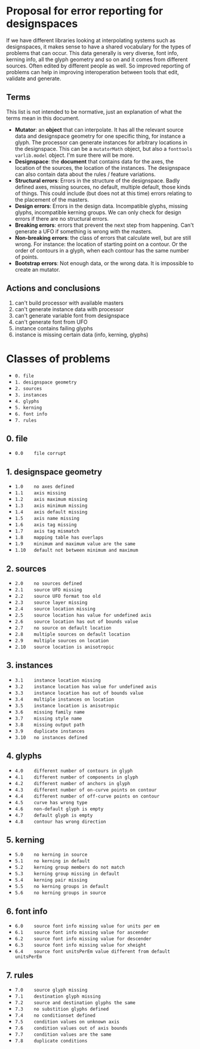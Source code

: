 # Proposal for error reporting for designspaces

If we have different libraries looking at interpolating systems such as designspaces, it makes sense to have a shared vocabulary for the types of problems that can occur. This data generally is very diverse, font info, kerning info, all the glyph geometry and so on and it comes from different sources. Often edited by different people as well. So improved reporting of problems can help in improving interoperation between tools that edit, validate and generate.

## Terms
This list is not intended to be normative, just an explanation of what the terms mean in this document. 

* **Mutator**: an **object** that can interpolate. It has all the relevant source data and designspace geometry for one specific thing, for instance a glyph. The processor can generate instances for arbitrary locations in the designspace. This can be a `mutatorMath` object, but also a `fonttools varlib.model` object. I'm sure there will be more.
* **Designspace**: the **document** that contains data for the axes, the location of the sources, the location of the instances. The designspace can also contain data about the rules / feature variations.
* **Structural errors**: Errors in the structure of the designspace. Badly defined axes, missing sources, no default, multiple default, those kinds of things. This could include (but does not at this time) errors relating to the placement of the masters.
* **Design errors**: Errors in the design data. Incompatible glyphs, missing glyphs, incompatible kerning groups. We can only check for design errors if there are no structural errors.
* **Breaking errors**: errors that prevent the next step from happening. Can't generate a UFO if something is wrong with the masters.
* **Non-breaking errors**: the class of errors that calculate well, but are still wrong. For instance: the location of starting point on a contour. Or the order of contours in a glyph, when each contour has the same number of points.
* **Bootstrap errors**: Not enough data, or the wrong data. It is impossible to create an mutator.

## Actions and conclusions
1. can't build processor with available masters
2. can't generate instance data with processor
3. can't generate variable font from designspace
4. can't generate font from UFO
4. instance contains failing glyphs
5. instance is missing certain data (info, kerning, glyphs)

# Classes of problems
  * `0. file`
  * `1. designspace geometry`
  * `2. sources`
  * `3. instances`
  * `4. glyphs`
  * `5. kerning`
  * `6. font info`
  * `7. rules`

## 0. file

  * `0.0	file corrupt`

## 1. designspace geometry

  * `1.0	no axes defined`
  * `1.1	axis missing`
  * `1.2	axis maximum missing`
  * `1.3	axis minimum missing`
  * `1.4	axis default missing`
  * `1.5	axis name missing`
  * `1.6	axis tag missing`
  * `1.7	axis tag mismatch`
  * `1.8	mapping table has overlaps`
  * `1.9	minimum and maximum value are the same`
  * `1.10	default not between minimum and maximum`

## 2. sources

  * `2.0	no sources defined`
  * `2.1	source UFO missing`
  * `2.2	source UFO format too old`
  * `2.3	source layer missing`
  * `2.4	source location missing`
  * `2.5	source location has value for undefined axis`
  * `2.6	source location has out of bounds value`
  * `2.7	no source on default location`
  * `2.8	multiple sources on default location`
  * `2.9	multiple sources on location`
  * `2.10	source location is anisotropic`

## 3. instances

  * `3.1	instance location missing`
  * `3.2	instance location has value for undefined axis`
  * `3.3	instance location has out of bounds value`
  * `3.4	multiple instances on location`
  * `3.5	instance location is anisotropic`
  * `3.6	missing family name`
  * `3.7	missing style name`
  * `3.8	missing output path`
  * `3.9	duplicate instances`
  * `3.10	no instances defined`

## 4. glyphs

  * `4.0	different number of contours in glyph`
  * `4.1	different number of components in glyph`
  * `4.2	different number of anchors in glyph`
  * `4.3	different number of on-curve points on contour`
  * `4.4	different number of off-curve points on contour`
  * `4.5	curve has wrong type`
  * `4.6	non-default glyph is empty`
  * `4.7	default glyph is empty`
  * `4.8	contour has wrong direction`

## 5. kerning

  * `5.0	no kerning in source`
  * `5.1	no kerning in default`
  * `5.2	kerning group members do not match`
  * `5.3	kerning group missing in default`
  * `5.4	kerning pair missing`
  * `5.5	no kerning groups in default`
  * `5.6	no kerning groups in source`

## 6. font info

  * `6.0	source font info missing value for units per em`
  * `6.1	source font info missing value for ascender`
  * `6.2	source font info missing value for descender`
  * `6.3	source font info missing value for xheight`
  * `6.4	source font unitsPerEm value different from default unitsPerEm`

## 7. rules

  * `7.0	source glyph missing`
  * `7.1	destination glyph missing`
  * `7.2	source and destination glyphs the same`
  * `7.3	no substition glyphs defined`
  * `7.4	no conditionset defined`
  * `7.5	condition values on unknown axis`
  * `7.6	condition values out of axis bounds`
  * `7.7	condition values are the same`
  * `7.8	duplicate conditions`

